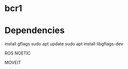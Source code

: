 # bcr1

# Dependencies
install gflags
sudo apt update
sudo apt install libgflags-dev

ROS NOETIC

MOVEIT
